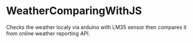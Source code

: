 # WeatherComparingWithJS

Checks the weather localy via arduino with LM35 sensor then compares it from online weather reporting API.
